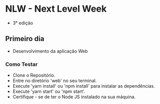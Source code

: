 # NLW - Next Level Week 

- 3° edição

## Primeiro dia

- Desenvolvimento da aplicação Web

### Como Testar

- Clone o Repositório.
- Entre no diretório 'web' no seu terminal.
- Execute 'yarn install' ou 'npm install' para instalar as dependências.
- Execute 'yarn start' ou 'npm start'.
- Certifique - se de ter o Node JS instalado na sua máquina. 
